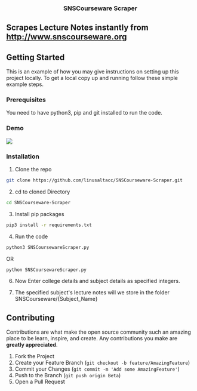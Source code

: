 <h3 align="center">SNSCourseware Scraper</h3>


## Scrapes Lecture Notes instantly from http://www.snscourseware.org


<!-- GETTING STARTED -->
## Getting Started

This is an example of how you may give instructions on setting up this project locally.
To get a local copy up and running follow these simple example steps.

### Prerequisites

You need to have python3, pip and git installed to run the code.

### Demo

![](https://github.com/linusaltacc/SNSCourseware-Scraper/demo.gif)

### Installation

1. Clone the repo
```sh
git clone https://github.com/linusaltacc/SNSCourseware-Scraper.git
```
2. cd to cloned Directory
```sh
cd SNSCourseware-Scraper
```
3. Install pip packages
```sh
pip3 install -r requirements.txt
```
4. Run the code 
```python
python3 SNSCoursewareScraper.py
```
OR
```python
python SNSCoursewareScraper.py
```
6. Now Enter college details and subject details as specified integers.

7. The specified subject's lecture notes will we store in the folder SNSCourseware/{Subject_Name}
<!-- CONTRIBUTING -->
## Contributing

Contributions are what make the open source community such an amazing place to be learn, inspire, and create. Any contributions you make are **greatly appreciated**.

1. Fork the Project
2. Create your Feature Branch (`git checkout -b feature/AmazingFeature`)
3. Commit your Changes (`git commit -m 'Add some AmazingFeature'`)
4. Push to the Branch (`git push origin Beta`)
5. Open a Pull Request

